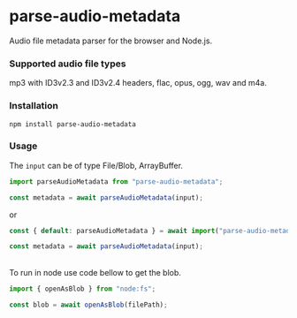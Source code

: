 # parse-audio-metadata
Audio file metadata parser for the browser and Node.js.

### Supported audio file types
mp3 with ID3v2.3 and ID3v2.4 headers, flac, opus, ogg, wav and m4a.

### Installation
```
npm install parse-audio-metadata
```

### Usage
The `input` can be of type File/Blob, ArrayBuffer.

```javascript
import parseAudioMetadata from "parse-audio-metadata";

const metadata = await parseAudioMetadata(input);
```
or
```javascript
const { default: parseAudioMetadata } = await import("parse-audio-metadata");

const metadata = await parseAudioMetadata(input);
```
\
To run in node use code bellow to get the blob.
```javascript
import { openAsBlob } from "node:fs";

const blob = await openAsBlob(filePath);
```
